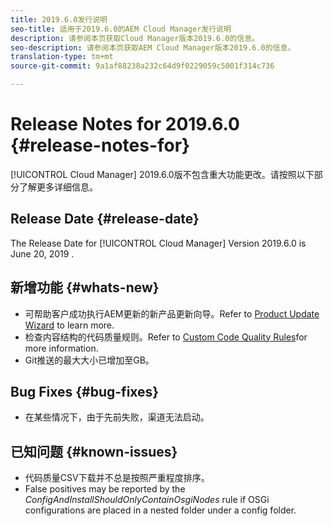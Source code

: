 ```yaml
---
title: 2019.6.0发行说明
seo-title: 适用于2019.6.0的AEM Cloud Manager发行说明
description: 请参阅本页获取Cloud Manager版本2019.6.0的信息。
seo-description: 请参阅本页获取AEM Cloud Manager版本2019.6.0的信息。
translation-type: tm+mt
source-git-commit: 9a1af88238a232c64d9f0229059c5001f314c736

---
```


# Release Notes for 2019.6.0 {#release-notes-for}

[!UICONTROL Cloud Manager] 2019.6.0版不包含重大功能更改。请按照以下部分了解更多详细信息。

## Release Date {#release-date}

The Release Date for [!UICONTROL Cloud Manager] Version 2019.6.0 is June 20, 2019 .

## 新增功能 {#whats-new}

* 可帮助客户成功执行AEM更新的新产品更新向导。Refer to [Product Update Wizard](overview-productupdate-wizard.md) to learn more.
* 检查内容结构的代码质量规则。Refer to [Custom Code Quality Rules](custom-code-quality-rules.md)for more information.
* Git推送的最大大小已增加至GB。

## Bug Fixes {#bug-fixes}

* 在某些情况下，由于先前失败，渠道无法启动。

## 已知问题 {#known-issues}

* 代码质量CSV下载并不总是按照严重程度排序。
* False positives may be reported by the *ConfigAndInstallShouldOnlyContainOsgiNodes* rule if OSGi configurations are placed in a nested folder under a config folder.
